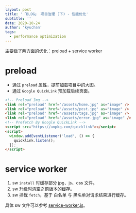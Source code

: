 ```yaml
---
layout: post
title: '「BLOG」 项目治理 (下) - 性能优化'
subtitle: ''
date: 2020-10-24
author: 'kyuchan'
tags:
  - performance optimization
---
```


主要做了两方面的优化：preload + service worker

# preload

- 通过 `preload` 属性，提前加载项目中的大图。
- 通过 `Google QuickLink` 预加载后续页面。

```html
<!-- Preload Img -->
<link rel="preload" href="/assets/home.jpg" as="image" />
<link rel="preload" href="/assets/post.jpg" as="image" />
<link rel="preload" href="/assets/tags.jpg" as="image" />
<link rel="preload" href="/assets/error.jpg" as="image" />
<!-- Prefetch By Google QuickLink -->
<script src="https://unpkg.com/quicklink"></script>
<script>
  window.addEventListener('load', () => {
    quicklink.listen();
  });
</script>
```

# service worker

1. sw `install` 时缓存部分 jpg、js、css 文件。
2. sw 升级时清空之前版本的缓存。
3. sw 拦截 `fetch`，基于 白名单 与 黑名单对请求结果进行缓存。

具体 sw 文件可以参考 [service-worker.js](https://github.com/kyuch4n/kyuch4n.github.io/blob/master/packages/pangu/service-worker.js)。
